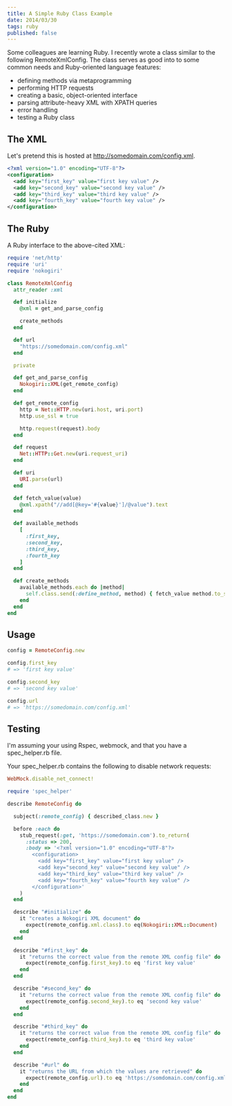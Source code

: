 ```yaml
---
title: A Simple Ruby Class Example
date: 2014/03/30
tags: ruby
published: false
---
```


Some colleagues are learning Ruby. I recently wrote a class similar to the following RemoteXmlConfig. The class serves as good into to some common needs and Ruby-oriented language features:

* defining methods via metaprogramming
* performing HTTP requests
* creating a basic, object-oriented interface
* parsing attribute-heavy XML with XPATH queries
* error handling
* testing a Ruby class

## The XML

Let's pretend this is hosted at http://somedomain.com/config.xml.

```xml
<?xml version="1.0" encoding="UTF-8"?>
<configuration>
  <add key="first_key" value="first key value" />
  <add key="second_key" value="second key value" />
  <add key="third_key" value="third key value" />
  <add key="fourth_key" value="fourth key value" />
</configuration>
```

## The Ruby

A Ruby interface to the above-cited XML:

```ruby
require 'net/http'
require 'uri'
require 'nokogiri'

class RemoteXmlConfig
  attr_reader :xml

  def initialize
    @xml = get_and_parse_config

    create_methods
  end

  def url
    "https://somedomain.com/config.xml"
  end

  private

  def get_and_parse_config
    Nokogiri::XML(get_remote_config)
  end

  def get_remote_config
    http = Net::HTTP.new(uri.host, uri.port)
    http.use_ssl = true

    http.request(request).body
  end

  def request
    Net::HTTP::Get.new(uri.request_uri)
  end

  def uri
    URI.parse(url)
  end

  def fetch_value(value)
    @xml.xpath("//add[@key='#{value}']/@value").text
  end

  def available_methods
    [
      :first_key,
      :second_key,
      :third_key,
      :fourth_key
    ]
  end

  def create_methods
    available_methods.each do |method|
      self.class.send(:define_method, method) { fetch_value method.to_s }
    end
  end
end
```

## Usage

```ruby
config = RemoteConfig.new

config.first_key
# => 'first key value'

config.second_key
# => 'second key value'

config.url
# => 'https://somedomain.com/config.xml'
```

## Testing

I'm assuming your using Rspec, webmock, and that you have a spec_helper.rb file.

Your spec_helper.rb contains the following to disable network requests:

```ruby
WebMock.disable_net_connect!
```

```ruby
require 'spec_helper'

describe RemoteConfig do

  subject(:remote_config) { described_class.new }

  before :each do
    stub_request(:get, 'https://somedomain.com').to_return(
      :status => 200,
      :body => '<?xml version="1.0" encoding="UTF-8"?>
        <configuration>
          <add key="first_key" value="first key value" />
          <add key="second_key" value="second key value" />
          <add key="third_key" value="third key value" />
          <add key="fourth_key" value="fourth key value" />
        </configuration>'
    )
  end

  describe "#initialize" do
    it "creates a Nokogiri XML document" do
      expect(remote_config.xml.class).to eq(Nokogiri::XML::Document)
    end
  end

  describe "#first_key" do
    it "returns the correct value from the remote XML config file" do
      expect(remote_config.first_key).to eq 'first key value'
    end
  end

  describe "#second_key" do
    it "returns the correct value from the remote XML config file" do
      expect(remote_config.second_key).to eq 'second key value'
    end
  end

  describe "#third_key" do
    it "returns the correct value from the remote XML config file" do
      expect(remote_config.third_key).to eq 'third key value'
    end
  end

  describe "#url" do
    it "returns the URL from which the values are retrieved" do
      expect(remote_config.url).to eq 'https://somdomain.com/config.xml'
    end
  end
end
```
